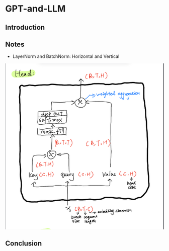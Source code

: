 # GPT-and-LLM

## Introduction

## Notes
- LayerNorm and BatchNorm: Horizontal and Vertical
  
![Car Image](picture/1.jpg)

  
## Conclusion
